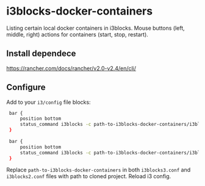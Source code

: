 # i3blocks-docker-containers

Listing certain local docker containers in i3blocks. Mouse buttons (left, middle, right) actions for containers (start, stop, restart).
## Install dependece
https://rancher.com/docs/rancher/v2.0-v2.4/en/cli/
## Configure
Add to your `i3/config` file blocks:
```bash
 bar {
     position bottom
     status_command i3blocks -c path-to-i3blocks-docker-containers/i3blocks2.conf
 }
 
 bar {
     position bottom
     status_command i3blocks -c path-to-i3blocks-docker-containers/i3blocks3.conf
 }
```

Replace `path-to-i3blocks-docker-containers` in both `i3blocks3.conf` and `i3blocks2.conf` files with path to cloned project. 
Reload i3 config.
